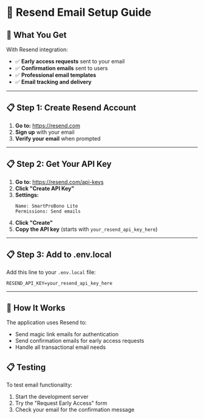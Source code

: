 # 📧 Resend Email Setup Guide

## 🎯 **What You Get**

With Resend integration:
- ✅ **Early access requests** sent to your email
- ✅ **Confirmation emails** sent to users
- ✅ **Professional email templates**
- ✅ **Email tracking and delivery**

---

## 📋 **Step 1: Create Resend Account**

1. **Go to:** https://resend.com
2. **Sign up** with your email
3. **Verify your email** when prompted

---

## 📋 **Step 2: Get Your API Key**

1. **Go to:** https://resend.com/api-keys
2. **Click "Create API Key"**
3. **Settings:**
   ```
   Name: SmartProBono Lite
   Permissions: Send emails
   ```
4. **Click "Create"**
5. **Copy the API key** (starts with `your_resend_api_key_here`)

---

## 📋 **Step 3: Add to .env.local**

Add this line to your `.env.local` file:

```env
RESEND_API_KEY=your_resend_api_key_here
```

---

## 🚀 **How It Works**

The application uses Resend to:
- Send magic link emails for authentication
- Send confirmation emails for early access requests
- Handle all transactional email needs

## 📋 **Testing**

To test email functionality:
1. Start the development server
2. Try the "Request Early Access" form
3. Check your email for the confirmation message